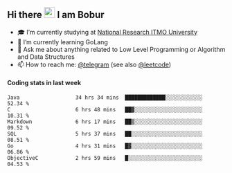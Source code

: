 ## Hi there <img src="https://media.giphy.com/media/hvRJCLFzcasrR4ia7z/giphy.gif" width="25px" height="25px"> I am Bobur

- :mortar_board: I’m currently studying at [National Research ITMO University](https://itmo.ru/)
- :seedling: I’m currently learning GoLang
- :speech_balloon: Ask me about anything related to Low Level Programming or Algorithm and Data Structures
- :mailbox: How to reach me: [@telegram](https://t.me/octoant) (see also [@leetcode](https://leetcode.com/octoant/))    

#### Coding stats in last week

<!--START_SECTION:waka-->

```text
Java                  34 hrs 34 mins  █████████████░░░░░░░░░░░░   52.34 %
C                     6 hrs 48 mins   ██▓░░░░░░░░░░░░░░░░░░░░░░   10.31 %
Markdown              6 hrs 17 mins   ██▒░░░░░░░░░░░░░░░░░░░░░░   09.52 %
SQL                   5 hrs 37 mins   ██░░░░░░░░░░░░░░░░░░░░░░░   08.51 %
Go                    4 hrs 31 mins   █▓░░░░░░░░░░░░░░░░░░░░░░░   06.86 %
ObjectiveC            2 hrs 59 mins   █░░░░░░░░░░░░░░░░░░░░░░░░   04.53 %
```

<!--END_SECTION:waka-->
